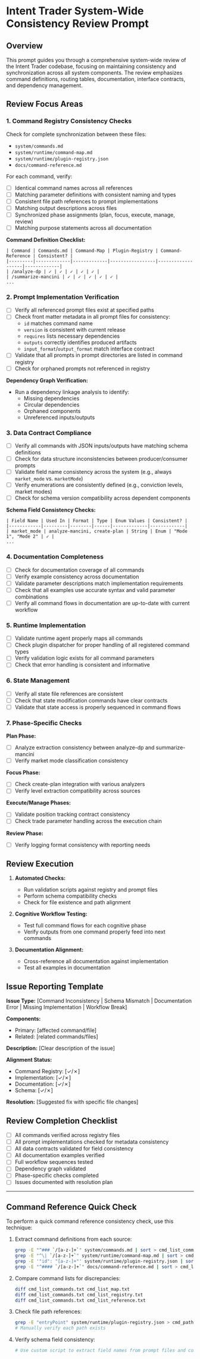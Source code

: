 # Intent Trader System-Wide Consistency Review Prompt

## Overview
This prompt guides you through a comprehensive system-wide review of the Intent Trader codebase, focusing on maintaining consistency and synchronization across all system components. The review emphasizes command definitions, routing tables, documentation, interface contracts, and dependency management.

## Review Focus Areas

### 1. Command Registry Consistency Checks

Check for complete synchronization between these files:
- `system/commands.md`
- `system/runtime/command-map.md`
- `system/runtime/plugin-registry.json`
- `docs/command-reference.md`

For each command, verify:
- [ ] Identical command names across all references
- [ ] Matching parameter definitions with consistent naming and types
- [ ] Consistent file path references to prompt implementations
- [ ] Matching output descriptions across files
- [ ] Synchronized phase assignments (plan, focus, execute, manage, review)
- [ ] Matching purpose statements across all documentation

**Command Definition Checklist:**
```
| Command | Commands.md | Command-Map | Plugin-Registry | Command-Reference | Consistent? |
|---------|-------------|-------------|-----------------|-------------------|-------------|
| /analyze-dp | ✓ | ✓ | ✓ | ✓ | ✓ |
| /summarize-mancini | ✓ | ✓ | ✓ | ✓ | ✓ |
...
```

### 2. Prompt Implementation Verification

- [ ] Verify all referenced prompt files exist at specified paths
- [ ] Check front matter metadata in all prompt files for consistency:
  - `id` matches command name
  - `version` is consistent with current release
  - `requires` lists necessary dependencies
  - `outputs` correctly identifies produced artifacts
  - `input_format`/`output_format` match interface contract
- [ ] Validate that all prompts in prompt directories are listed in command registry
- [ ] Check for orphaned prompts not referenced in registry

**Dependency Graph Verification:**
- Run a dependency linkage analysis to identify:
  - Missing dependencies
  - Circular dependencies  
  - Orphaned components
  - Unreferenced inputs/outputs

### 3. Data Contract Compliance

- [ ] Verify all commands with JSON inputs/outputs have matching schema definitions
- [ ] Check for data structure inconsistencies between producer/consumer prompts
- [ ] Validate field name consistency across the system (e.g., always `market_mode` vs. `marketMode`)
- [ ] Verify enumerations are consistently defined (e.g., conviction levels, market modes)
- [ ] Check for schema version compatibility across dependent components

**Schema Field Consistency Checks:**
```
| Field Name | Used In | Format | Type | Enum Values | Consistent? |
|------------|---------|--------|------|-------------|-------------|
| market_mode | analyze-mancini, create-plan | String | Enum | "Mode 1", "Mode 2" | ✓ |
...
```

### 4. Documentation Completeness

- [ ] Check for documentation coverage of all commands
- [ ] Verify example consistency across documentation
- [ ] Validate parameter descriptions match implementation requirements
- [ ] Check that all examples use accurate syntax and valid parameter combinations
- [ ] Verify all command flows in documentation are up-to-date with current workflow

### 5. Runtime Implementation

- [ ] Validate runtime agent properly maps all commands
- [ ] Check plugin dispatcher for proper handling of all registered command types
- [ ] Verify validation logic exists for all command parameters
- [ ] Check that error handling is consistent and informative

### 6. State Management

- [ ] Verify all state file references are consistent
- [ ] Check that state modification commands have clear contracts
- [ ] Validate that state access is properly sequenced in command flows

### 7. Phase-Specific Checks

**Plan Phase:**
- [ ] Analyze extraction consistency between analyze-dp and summarize-mancini
- [ ] Verify market mode classification consistency

**Focus Phase:**
- [ ] Check create-plan integration with various analyzers
- [ ] Verify level extraction compatibility across sources

**Execute/Manage Phases:**
- [ ] Validate position tracking contract consistency
- [ ] Check trade parameter handling across the execution chain

**Review Phase:**
- [ ] Verify logging format consistency with reporting needs

## Review Execution

1. **Automated Checks:**
   - Run validation scripts against registry and prompt files
   - Perform schema compatibility checks
   - Check for file existence and path alignment

2. **Cognitive Workflow Testing:**
   - Test full command flows for each cognitive phase
   - Verify outputs from one command properly feed into next commands

3. **Documentation Alignment:**
   - Cross-reference all documentation against implementation
   - Test all examples in documentation

## Issue Reporting Template

**Issue Type:** [Command Inconsistency | Schema Mismatch | Documentation Error | Missing Implementation | Workflow Break]

**Components:**
- Primary: [affected command/file]
- Related: [related commands/files]

**Description:**
[Clear description of the issue]

**Alignment Status:**
- Command Registry: [✓/✗]
- Implementation: [✓/✗]
- Documentation: [✓/✗]
- Schema: [✓/✗]

**Resolution:**
[Suggested fix with specific file changes]

## Review Completion Checklist

- [ ] All commands verified across registry files
- [ ] All prompt implementations checked for metadata consistency
- [ ] All data contracts validated for field consistency
- [ ] All documentation examples verified
- [ ] Full workflow sequences tested
- [ ] Dependency graph validated
- [ ] Phase-specific checks completed
- [ ] Issues documented with resolution plan

---

## Command Reference Quick Check

To perform a quick command reference consistency check, use this technique:

1. Extract command definitions from each source:
   ```bash
   grep -E "^### `/[a-z-]+`" system/commands.md | sort > cmd_list_commands.txt
   grep -E "^\| `/[a-z-]+`" system/runtime/command-map.md | sort > cmd_list_map.txt
   grep -E '"id": "[a-z-]+"' system/runtime/plugin-registry.json | sort > cmd_list_registry.txt
   grep -E "^#### `/[a-z-]+`" docs/command-reference.md | sort > cmd_list_reference.txt
   ```

2. Compare command lists for discrepancies:
   ```bash
   diff cmd_list_commands.txt cmd_list_map.txt
   diff cmd_list_commands.txt cmd_list_registry.txt
   diff cmd_list_commands.txt cmd_list_reference.txt
   ```

3. Check file path references:
   ```bash
   grep -E "entryPoint" system/runtime/plugin-registry.json > cmd_paths.txt
   # Manually verify each path exists
   ```

4. Verify schema field consistency:
   ```bash
   # Use custom script to extract field names from prompt files and compare
   ```
